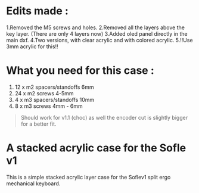 # Edits made :
1.Removed the M5 screws and holes.
2.Removed all the layers above the key layer. (There are only 4 layers now)
3.Added oled panel directly in the main dxf.
4.Two versions, with clear acrylic and with colored acrylic.
5.!!Use 3mm acrylic for this!!
# What you need for this case :
1. 12 x m2 spacers/standoffs 6mm
2. 24 x m2 screws 4-5mm
3. 4 x m3 spacers/standoffs 10mm
4. 8 x m3 screws 4mm - 6mm

>Should work for v1.1 (choc) as well the encoder cut is slightly bigger for a better fit.
# A stacked acrylic case for the Sofle v1
 
 This is a simple stacked acrylic layer case for the Soflev1 split ergo mechanical keyboard.

 
